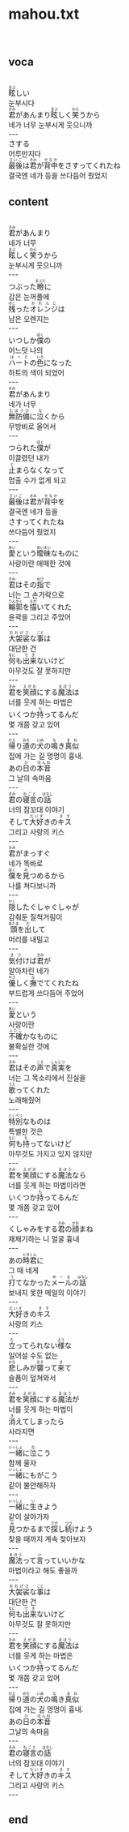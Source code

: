<h1>mahou.txt</h1><br>
<h2>voca</h2><br>
<Ruby>眩<rt>まぶ</rt></Ruby>しい<br>
눈부시다<br>
<Ruby>君<rt>きみ</rt></Ruby>があんまり<Ruby><rb>眩</rb><rt>まぶ</rt></Ruby>しく<Ruby><rb>笑</rb><rt>わら</rt></Ruby>うから<br>
네가 너무 눈부시게 웃으니까<br>
---<br>
さする<br>
어루만지다<br>
<Ruby>最後<rt>さいご</rt></Ruby>は<Ruby><rb>君</rb><rt>きみ</rt></Ruby>が<Ruby><rb>背中</rb><rt>せなか</rt></Ruby>をさすってくれたね<br>
결국엔 네가 등을 쓰다듬어 줬었지<br>
<h2>content</h2><br>
<Ruby>君<rt>きみ</rt></Ruby>があんまり<br>
네가 너무<br>
<Ruby>眩<rt>まぶ</rt></Ruby>しく<Ruby><rb>笑</rb><rt>わら</rt></Ruby>うから<br>
눈부시게 웃으니까<br>
---<br>
つぶった<Ruby>瞼<rt>まぶた</rt></Ruby>に<br>
감은 눈꺼풀에<br>
<Ruby>残<rt>のこ</rt></Ruby>った<Ruby><rb>オレンジ</rb><rt>おれんじ</rt></Ruby>は<br>
남은 오렌지는<br>
---<br>
いつしか<Ruby>僕<rt>ぼく</rt></Ruby>の<br>
어느덧 나의<br>
<Ruby>ハート<rt>はーと</rt></Ruby>の<Ruby><rb>色</rb><rt>いろ</rt></Ruby>になった<br>
하트의 색이 되었어<br>
---<br>
<Ruby>君<rt>きみ</rt></Ruby>があんまり<br>
네가 너무<br>
<Ruby>無防備<rt>むぼうび</rt></Ruby>に<Ruby><rb>泣</rb><rt>な</rt></Ruby>くから<br>
무방비로 울어서<br>
---<br>
つられた<Ruby>僕<rt>ぼく</rt></Ruby>が<br>
이끌렸던 내가<br>
<Ruby>止<rt>と</rt></Ruby>まらなくなって<br>
멈출 수가 없게 되고<br>
---<br>
<Ruby>最後<rt>さいご</rt></Ruby>は<Ruby><rb>君</rb><rt>きみ</rt></Ruby>が<Ruby><rb>背中</rb><rt>せなか</rt></Ruby>を<br>
결국엔 네가 등을<br>
さすってくれたね<br>
쓰다듬어 줬었지<br>
---<br>
<Ruby>愛<rt>あい</rt></Ruby>という<Ruby><rb>曖昧</rb><rt>あいまい</rt></Ruby>なものに<br>
사랑이란 애매한 것에<br>
---<br>
<Ruby>君<rt>きみ</rt></Ruby>はその<Ruby><rb>指</rb><rt>ゆび</rt></Ruby>で<br>
너는 그 손가락으로<br>
<Ruby>輪郭<rt>りんかく</rt></Ruby>を<Ruby><rb>描</rb><rt>えが</rt></Ruby>いてくれた<br>
윤곽을 그리고 주었어<br>
---<br>
<Ruby>大袈裟<rt>おおげさ</rt></Ruby>な<Ruby><rb>事</rb><rt>こと</rt></Ruby>は<br>
대단한 건<br>
<Ruby>何<rt>なに</rt></Ruby>も<Ruby><rb>出来</rb><rt>でき</rt></Ruby>ないけど<br>
아무것도 잘 못하지만<br>
---<br>
<Ruby>君<rt>きみ</rt></Ruby>を<Ruby><rb>笑顔</rb><rt>えがお</rt></Ruby>にする<Ruby><rb>魔法</rb><rt>まほう</rt></Ruby>は<br>
너를 웃게 하는 마법은<br>
いくつか<Ruby>持<rt>も</rt></Ruby>ってるんだ<br>
몇 개쯤 갖고 있어<br>
---<br>
<Ruby>帰<rt>かえ</rt></Ruby>り<Ruby><rb>道</rb><rt>みち</rt></Ruby>の<Ruby><rb>犬</rb><rt>いぬ</rt></Ruby>の<Ruby><rb>鳴</rb><rt>な</rt></Ruby>き<Ruby><rb>真似</rb><rt>まね</rt></Ruby><br>
집에 가는 길 멍멍이 흉내.<br>
あの<Ruby>日<rt>ひ</rt></Ruby>の<Ruby><rb>本音</rb><rt>ほんね</rt></Ruby><br>
그 날의 속마음<br>
---<br>
<Ruby>君<rt>きみ</rt></Ruby>の<Ruby><rb>寝言</rb><rt>ねごと</rt></Ruby>の<Ruby><rb>話</rb><rt>はなし</rt></Ruby><br>
너의 잠꼬대 이야기<br>
そして<Ruby>大好<rt>だいす</rt></Ruby>きの<Ruby><rb>キス</rb><rt>きす</rt></Ruby><br>
그리고 사랑의 키스<br>
---<br>
<Ruby>君<rt>きみ</rt></Ruby>がまっすぐ<br>
네가 똑바로<br>
<Ruby>僕<rt>ぼく</rt></Ruby>を<Ruby><rb>見</rb><rt>み</rt></Ruby>つめるから<br>
나를 쳐다보니까<br>
---<br>
<Ruby>隠<rt>かく</rt></Ruby>したぐしゃぐしゃが<br>
감춰둔 질척거림이<br>
<Ruby>頭<rt>あたま</rt></Ruby>を<Ruby><rb>出</rb><rt>だ</rt></Ruby>して<br>
머리를 내밀고<br>
---<br>
<Ruby>気付<rt>きづ</rt></Ruby>けば<Ruby><rb>君</rb><rt>きみ</rt></Ruby>が<br>
알아차린 네가<br>
<Ruby>優<rt>やさ</rt></Ruby>しく<Ruby><rb>撫</rb><rt>な</rt></Ruby>でてくれたね<br>
부드럽게 쓰다듬어 주었어<br>
---<br>
<Ruby>愛<rt>あい</rt></Ruby>という<br>
사랑이란<br>
<Ruby>不確<rt>ふたし</rt></Ruby>かなものに<br>
불확실한 것에<br>
---<br>
<Ruby>君<rt>きみ</rt></Ruby>はその<Ruby><rb>声</rb><rt>こえ</rt></Ruby>で<Ruby><rb>真実</rb><rt>しんじつ</rt></Ruby>を<br>
너는 그 목소리에서 진실을<br>
<Ruby>歌<rt>うた</rt></Ruby>ってくれた<br>
노래해줬어<br>
---<br>
<Ruby>特別<rt>とくべつ</rt></Ruby>なものは<br>
특별한 것은<br>
<Ruby>何<rt>なに</rt></Ruby>も<Ruby><rb>持</rb><rt>も</rt></Ruby>ってないけど<br>
아무것도 가지고 있지 않지만<br>
---<br>
<Ruby>君<rt>きみ</rt></Ruby>を<Ruby><rb>笑顔</rb><rt>えがお</rt></Ruby>にする<Ruby><rb>魔法</rb><rt>まほう</rt></Ruby>なら<br>
너를 웃게 하는 마법이라면<br>
いくつか<Ruby>持<rt>も</rt></Ruby>ってるんだ<br>
몇 개쯤 갖고 있어<br>
---<br>
くしゃみをする<Ruby>君<rt>きみ</rt></Ruby>の<Ruby><rb>顔</rb><rt>かお</rt></Ruby>まね<br>
재채기하는 니 얼굴 흉내<br>
---<br>
あの<Ruby>時<rt>とき</rt></Ruby><Ruby><rb>君</rb><rt>くん</rt></Ruby>に<br>
그 때 네게<br>
<Ruby>打<rt>う</rt></Ruby>てなかった<Ruby><rb>メール</rb><rt>めーる</rt></Ruby>の<Ruby><rb>話</rb><rt>はなし</rt></Ruby><br>
보내지 못한 메일의 이야기<br>
---<br>
<Ruby>大好<rt>だいす</rt></Ruby>きの<Ruby><rb>キス</rb><rt>きす</rt></Ruby><br>
사랑의 키스<br>
---<br>
<Ruby>立<rt>た</rt></Ruby>ってられない<Ruby><rb>様</rb><rt>よう</rt></Ruby>な<br>
일어설 수도 없는<br>
<Ruby>悲<rt>かな</rt></Ruby>しみが<Ruby><rb>襲</rb><rt>おそ</rt></Ruby>って<Ruby><rb>来</rb><rt>き</rt></Ruby>て<br>
슬픔이 덮쳐와서<br>
---<br>
<Ruby>君<rt>きみ</rt></Ruby>を<Ruby><rb>笑顔</rb><rt>えがお</rt></Ruby>にする<Ruby><rb>魔法</rb><rt>まほう</rt></Ruby>が<br>
너를 웃게 하는 마법이<br>
<Ruby>消<rt>き</rt></Ruby>えてしまったら<br>
사라지면<br>
---<br>
<Ruby>一緒<rt>いっしょ</rt></Ruby>に<Ruby><rb>泣</rb><rt>な</rt></Ruby>こう<br>
함께 울자<br>
<Ruby>一緒<rt>いっしょ</rt></Ruby>にもがこう<br>
같이 불안해하자<br>
---<br>
<Ruby>一緒<rt>いっしょ</rt></Ruby>に<Ruby><rb>生</rb><rt>い</rt></Ruby>きよう<br>
같이 살아가자<br>
<Ruby>見<rt>み</rt></Ruby>つかるまで<Ruby><rb>探</rb><rt>さが</rt></Ruby>し<Ruby><rb>続</rb><rt>つづ</rt></Ruby>けよう<br>
찾을 때까지 계속 찾아보자<br>
---<br>
<Ruby>魔法<rt>まほう</rt></Ruby>って<Ruby><rb>言</rb><rt>い</rt></Ruby>っていいかな<br>
마법이라고 해도 좋을까<br>
---<br>
<Ruby>大袈裟<rt>おおげさ</rt></Ruby>な<Ruby><rb>事</rb><rt>こと</rt></Ruby>は<br>
대단한 건<br>
<Ruby>何<rt>なに</rt></Ruby>も<Ruby><rb>出来</rb><rt>でき</rt></Ruby>ないけど<br>
아무것도 잘 못하지만<br>
---<br>
<Ruby>君<rt>きみ</rt></Ruby>を<Ruby><rb>笑顔</rb><rt>えがお</rt></Ruby>にする<Ruby><rb>魔法</rb><rt>まほう</rt></Ruby>は<br>
너를 웃게 하는 마법은<br>
いくつか<Ruby>持<rt>も</rt></Ruby>ってるんだ<br>
몇 개쯤 갖고 있어<br>
---<br>
<Ruby>帰<rt>かえ</rt></Ruby>り<Ruby><rb>道</rb><rt>みち</rt></Ruby>の<Ruby><rb>犬</rb><rt>いぬ</rt></Ruby>の<Ruby><rb>鳴</rb><rt>な</rt></Ruby>き<Ruby><rb>真似</rb><rt>まね</rt></Ruby><br>
집에 가는 길 멍멍이 흉내.<br>
あの<Ruby>日<rt>ひ</rt></Ruby>の<Ruby><rb>本音</rb><rt>ほんね</rt></Ruby><br>
그날의 속마음<br>
---<br>
<Ruby>君<rt>きみ</rt></Ruby>の<Ruby><rb>寝言</rb><rt>ねごと</rt></Ruby>の<Ruby><rb>話</rb><rt>はなし</rt></Ruby><br>
너의 잠꼬대 이야기<br>
そして<Ruby>大好<rt>だいす</rt></Ruby>きの<Ruby><rb>キス</rb><rt>きす</rt></Ruby><br>
그리고 사랑의 키스<br>
---<br>
<h2>end</h2><br>

